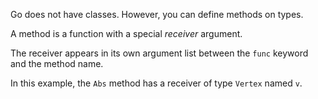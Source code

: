 


Go does not have classes.
However, you can define methods on types.

A method is a function with a special _receiver_ argument.

The receiver appears in its own argument list between the `func` keyword and
the method name.

In this example, the `Abs` method has a receiver of type `Vertex` named `v`.

